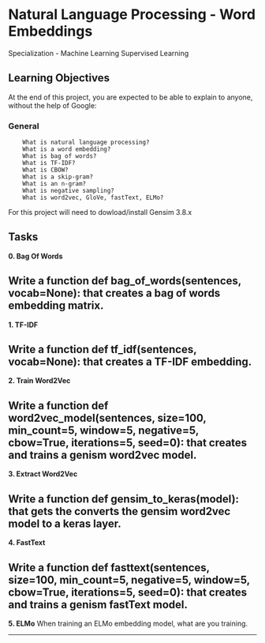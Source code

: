 # Natural Language Processing - Word Embeddings
Specialization - Machine Learning Supervised Learning


##  Learning Objectives

At the end of this project, you are expected to be able to explain to anyone, without the help of Google:

### **General**
```
    What is natural language processing?
    What is a word embedding?
    What is bag of words?
    What is TF-IDF?
    What is CBOW?
    What is a skip-gram?
    What is an n-gram?
    What is negative sampling?
    What is word2vec, GloVe, fastText, ELMo?
```

For this project will need to dowload/install Gensim 3.8.x

## Tasks

**0. Bag Of Words**

Write a function def bag_of_words(sentences, vocab=None):
that creates a bag of words embedding matrix.
---
**1. TF-IDF**

Write a function def tf_idf(sentences, vocab=None):
that creates a TF-IDF embedding.
---
**2. Train Word2Vec**

Write a function def word2vec_model(sentences, size=100, min_count=5,
window=5, negative=5, cbow=True, iterations=5, seed=0):
that creates and trains a genism word2vec model.
---
**3. Extract Word2Vec**

Write a function def gensim_to_keras(model): that
gets the converts the gensim word2vec model to a keras layer.
---
**4. FastText**

Write a function def fasttext(sentences, size=100, min_count=5,
negative=5, window=5, cbow=True, iterations=5, seed=0):
that creates and trains a genism fastText model.
---

**5. ELMo**
When training an ELMo embedding model, what are you training.

---


